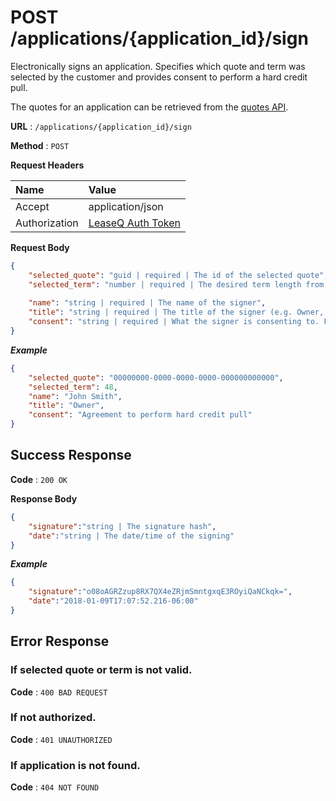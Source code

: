 # POST /applications/{application_id}/sign

Electronically signs an application. Specifies which quote and term was selected by the customer and provides consent to perform a hard credit pull.

The quotes for an application can be retrieved from the [quotes API](quotes/get.md).

**URL** : `/applications/{application_id}/sign`

**Method** : `POST`

**Request Headers**

| Name | Value |
|:-----|:------|
|Accept|application/json|
|Authorization|[LeaseQ Auth Token](../README.md#authorization-header)|

**Request Body**

```json
{
    "selected_quote": "guid | required | The id of the selected quote",
    "selected_term": "number | required | The desired term length from the selected quote",
    
    "name": "string | required | The name of the signer",
    "title": "string | required | The title of the signer (e.g. Owner, Principal, CFO, ...)",
    "consent": "string | required | What the signer is consenting to. For example, 'Agreement to perform hard credit pull'"
}
```

***Example***

```json
{
    "selected_quote": "00000000-0000-0000-0000-000000000000",
    "selected_term": 48,
    "name": "John Smith",
    "title": "Owner",
    "consent": "Agreement to perform hard credit pull"
}
```

## Success Response

**Code** : `200 OK`

**Response Body**

```json
{
    "signature":"string | The signature hash",
    "date":"string | The date/time of the signing"
}
```

***Example***

```json
{
    "signature":"o08oAGRZzup8RX7QX4eZRjmSmntgxqE3ROyiQaNCkqk=",
    "date":"2018-01-09T17:07:52.216-06:00"
}
```

## Error Response

### If selected quote or term is not valid.

**Code** : `400 BAD REQUEST`

### If not authorized.

**Code** : `401 UNAUTHORIZED`

### If application is not found.

**Code** : `404 NOT FOUND`
